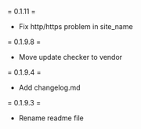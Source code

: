 
= 0.1.11 =
* Fix http/https problem in site_name

= 0.1.9.8 =
* Move update checker to vendor

= 0.1.9.4 =
* Add changelog.md

= 0.1.9.3 =
* Rename readme file